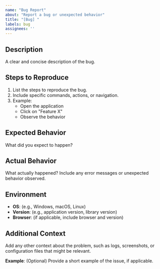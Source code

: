 ```yaml
---
name: "Bug Report"
about: "Report a bug or unexpected behavior"
title: "[Bug] "
labels: bug
assignees: ''
---
```


## Description
A clear and concise description of the bug.

## Steps to Reproduce
1. List the steps to reproduce the bug.
2. Include specific commands, actions, or navigation.
3. Example:
   - Open the application
   - Click on "Feature X"
   - Observe the behavior

## Expected Behavior
What did you expect to happen?

## Actual Behavior
What actually happened? Include any error messages or unexpected behavior observed.

## Environment
- **OS**: (e.g., Windows, macOS, Linux)
- **Version**: (e.g., application version, library version)
- **Browser**: (if applicable, include browser and version)

## Additional Context
Add any other context about the problem, such as logs, screenshots, or configuration files that might be relevant.

**Example**: (Optional) Provide a short example of the issue, if applicable.
